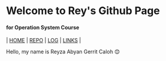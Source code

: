 # Welcome to Rey's Github Page
#### for Operation System Course

| [HOME]() | [REPO](https://github.com/reyzacaloh/os212) | [LOG](TXT/mylog.txt) | [LINKS](LINKS) |

Hello, my name is Reyza Abyan Gerrit Caloh 😊
